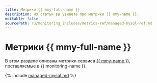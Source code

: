 ```yaml
---
title: Метрики {{ mmy-full-name }}
description: Из статьи вы узнаете про метрики {{ mmy-name }}.
editable: false
sourcePath: ru/monitoring_includes/metrics-ref/managed-mysql-ref.md
---
```


# Метрики {{ mmy-full-name }}

В этом разделе описаны метрики сервиса [{{ mmy-name }}](../../managed-mysql/), поставляемые в {{ monitoring-name }}.

{% include [managed-mysql.md](../../_includes/monitoring/metrics-ref/managed-mysql.md) %}